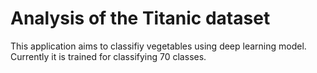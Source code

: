 # Analysis of the Titanic dataset

This application aims to classifiy vegetables using deep learning model. Currently it is trained for classifying 70 classes.